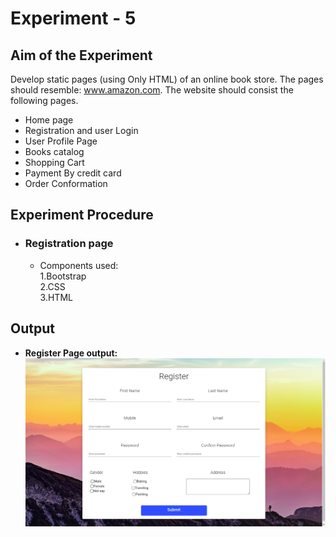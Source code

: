 
# Experiment - 5
## Aim of the Experiment
Develop static pages (using Only HTML) of an online book store. The pages should resemble:
www.amazon.com. The website should consist the following pages.
* Home page
* Registration and user Login
* User Profile Page
* Books catalog
* Shopping Cart
*  Payment By credit card
* Order Conformation

## Experiment Procedure

* ### Registration page
  * Components used: <br>
    1.Bootstrap <br>
    2.CSS <br>
    3.HTML 
## Output

* **Register Page output:**
![Register](registerhtmlOutput.png)

